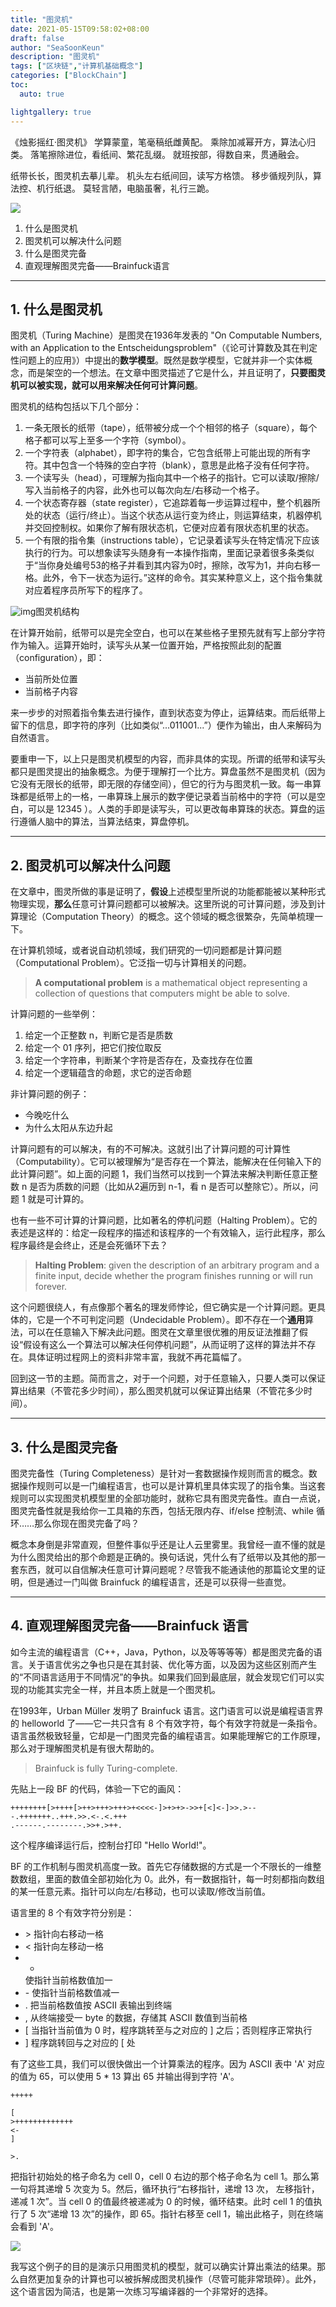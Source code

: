 ```yaml
---
title: "图灵机"
date: 2021-05-15T09:58:02+08:00
draft: false
author: "SeaSoonKeun"
description: "图灵机"
tags: ["区块链","计算机基础概念"]
categories: ["BlockChain"]
toc: 
  auto: true

lightgallery: true
---
```


《烛影摇红·图灵机》
学算蒙童，笔毫稿纸雌黄配。
乘除加减幂开方，算法心归类。
落笔擦除进位，看纸间、繁花乱缀。
就班按部，得数自来，贯通融会。

纸带长长，图灵机去摹儿辈。
机头左右纸间回，读写方格馈。
移步循规列队，算法控、机行纸退。
莫轻言陋，电脑虽奢，礼行三跪。

![](https://raw.githubusercontent.com/SeaSoonKeun/Picture/main/Blog_Pic/20210515152128.png)

1. 什么是图灵机
2. 图灵机可以解决什么问题
3. 什么是图灵完备
4. 直观理解图灵完备——Brainfuck语言

------

## 1. 什么是图灵机

图灵机（Turing Machine）是图灵在1936年发表的 "On Computable Numbers, with an Application to the Entscheidungsproblem"（《论可计算数及其在判定性问题上的应用》）中提出的**数学模型**。既然是数学模型，它就并非一个实体概念，而是架空的一个想法。在文章中图灵描述了它是什么，并且证明了，**只要图灵机可以被实现，就可以用来解决任何可计算问题**。



图灵机的结构包括以下几个部分：

1. 一条无限长的纸带（tape），纸带被分成一个个相邻的格子（square），每个格子都可以写上至多一个字符（symbol）。
2. 一个字符表（alphabet），即字符的集合，它包含纸带上可能出现的所有字符。其中包含一个特殊的空白字符（blank），意思是此格子没有任何字符。
3. 一个读写头（head），可理解为指向其中一个格子的指针。它可以读取/擦除/写入当前格子的内容，此外也可以每次向左/右移动一个格子。
4. 一个状态寄存器（state register），它追踪着每一步运算过程中，整个机器所处的状态（运行/终止）。当这个状态从运行变为终止，则运算结束，机器停机并交回控制权。如果你了解有限状态机，它便对应着有限状态机里的状态。
5. 一个有限的指令集（instructions table），它记录着读写头在特定情况下应该执行的行为。可以想象读写头随身有一本操作指南，里面记录着很多条类似于“当你身处编号53的格子并看到其内容为0时，擦除，改写为1，并向右移一格。此外，令下一状态为运行。”这样的命令。其实某种意义上，这个指令集就对应着程序员所写下的程序了。

![img](https://pic4.zhimg.com/80/v2-6d57f9001041416d43e886f14fd43f84_720w.jpg?source=1940ef5c)图灵机结构

在计算开始前，纸带可以是完全空白，也可以在某些格子里预先就有写上部分字符作为输入。运算开始时，读写头从某一位置开始，严格按照此刻的配置（configuration），即：

- 当前所处位置
- 当前格子内容

来一步步的对照着指令集去进行操作，直到状态变为停止，运算结束。而后纸带上留下的信息，即字符的序列（比如类似“...011001...”）便作为输出，由人来解码为自然语言。



要重申一下，以上只是图灵机模型的内容，而非具体的实现。所谓的纸带和读写头都只是图灵提出的抽象概念。为便于理解打一个比方。算盘虽然不是图灵机（因为它没有无限长的纸带，即无限的存储空间），但它的行为与图灵机一致。每一串算珠都是纸带上的一格，一串算珠上展示的数字便记录着当前格中的字符（可以是空白，可以是 12345 ）。人类的手即是读写头，可以更改每串算珠的状态。算盘的运行遵循人脑中的算法，当算法结束，算盘停机。



---

## 2. 图灵机可以解决什么问题

在文章中，图灵所做的事是证明了，**假设**上述模型里所说的功能都能被以某种形式物理实现，**那么**任意可计算问题都可以被解决。这里所说的可计算问题，涉及到计算理论（Computation Theory）的概念。这个领域的概念很繁杂，先简单梳理一下。

在计算机领域，或者说自动机领域，我们研究的一切问题都是计算问题（Computational Problem）。它泛指一切与计算相关的问题。

> **A computational problem** is a mathematical object representing a collection of questions that computers might be able to solve.

计算问题的一些举例：

1. 给定一个正整数 n，判断它是否是质数
2. 给定一个 01 序列，把它们按位取反
3. 给定一个字符串，判断某个字符是否存在，及查找存在位置
4. 给定一个逻辑蕴含的命题，求它的逆否命题

非计算问题的例子：

- 今晚吃什么
- 为什么太阳从东边升起



计算问题有的可以解决，有的不可解决。这就引出了计算问题的可计算性（Computability）。它可以被理解为“是否存在一个算法，能解决在任何输入下的此计算问题”。如上面的问题 1，我们当然可以找到一个算法来解决判断任意正整数 n 是否为质数的问题（比如从2遍历到 n-1，看 n 是否可以整除它）。所以，问题 1 就是可计算的。

也有一些不可计算的计算问题，比如著名的停机问题（Halting Problem）。它的表述是这样的：给定一段程序的描述和该程序的一个有效输入，运行此程序，那么程序最终是会终止，还是会死循环下去？

> **Halting Problem**: given the description of an arbitrary program and a finite input, decide whether the program finishes running or will run forever.

这个问题很绕人，有点像那个著名的理发师悖论，但它确实是一个计算问题。更具体的，它是一个不可判定问题（Undecidable Problem）。即不存在一个**通用**算法，可以在任意输入下解决此问题。图灵在文章里很优雅的用反证法推翻了假设“假设有这么一个算法可以解决任何停机问题”，从而证明了这样的算法并不存在。具体证明过程网上的资料非常丰富，我就不再花篇幅了。



回到这一节的主题。简而言之，对于一个问题，对于任意输入，只要人类可以保证算出结果（不管花多少时间），那么图灵机就可以保证算出结果（不管花多少时间）。

---



## 3. 什么是图灵完备

图灵完备性（Turing Completeness）是针对一套数据操作规则而言的概念。数据操作规则可以是一门编程语言，也可以是计算机里具体实现了的指令集。当这套规则可以实现图灵机模型里的全部功能时，就称它具有图灵完备性。直白一点说，图灵完备性就是我给你一工具箱的东西，包括无限内存、if/else 控制流、while 循环……那么你现在图灵完备了吗？

概念本身倒是非常直观，但整件事似乎还是让人云里雾里。我曾经一直不懂的就是为什么图灵给出的那个命题是正确的。换句话说，凭什么有了纸带以及其他的那一套东西，就可以自信解决任意可计算问题呢？尽管我不能通读他的那篇论文里的证明，但是通过一门叫做 Brainfuck 的编程语言，还是可以获得一些直觉。

------

## 4. 直观理解图灵完备——Brainfuck 语言

如今主流的编程语言（C++，Java，Python，以及等等等等）都是图灵完备的语言。关于语言优劣之争也只是在其封装、优化等方面，以及因为这些区别而产生的“不同语言适用于不同情况”的争执。如果我们回到最底层，就会发现它们可以实现的功能其实完全一样，并且本质上就是一个图灵机。

在1993年，Urban Müller 发明了 Brainfuck 语言。这门语言可以说是编程语言界的 helloworld 了——它一共只含有 8 个有效字符，每个有效字符就是一条指令。语言虽然极致轻量，它却是一门图灵完备的编程语言。如果能理解它的工作原理，那么对于理解图灵机是有很大帮助的。

> Brainfuck is fully Turing-complete.



先贴上一段 BF 的代码，体验一下它的画风：

```brainfuck
++++++++[>++++[>++>+++>+++>+<<<<-]>+>+>->>+[<]<-]>>.>---.+++++++..+++.>>.<-.<.+++
.------.--------.>>+.>++.
```

这个程序编译运行后，控制台打印 "Hello World!"。



BF 的工作机制与图灵机高度一致。首先它存储数据的方式是一个不限长的一维整数数组，里面的数值全部初始化为 0。此外，有一数据指针，每一时刻都指向数组的某一任意元素。指针可以向左/右移动，也可以读取/修改当前值。

语言里的 8 个有效字符分别是：

- \>
  指针向右移动一格
- <
  指针向左移动一格
- +
  使指针当前格数值加一
- \-
  使指针当前格数值减一
- .
  把当前格数值按 ASCII 表输出到终端
- ,
  从终端接受一 byte 的数据，存储其 ASCII 数值到当前格
- [
  当指针当前值为 0 时，程序跳转至与之对应的 ] 之后；否则程序正常执行
- ]
  程序跳转回与之对应的 [ 处



有了这些工具，我们可以很快做出一个计算乘法的程序。因为 ASCII 表中 'A' 对应的值为 65，可以使用 5 * 13 算出 65 并输出得到字符 'A'。

```brainfuck
+++++

[
>+++++++++++++
<-
]

>.
```

把指针初始处的格子命名为 cell 0，cell 0 右边的那个格子命名为 cell 1。那么第一句将其递增 5 次变为 5。然后，循环执行“右移指针，递增 13 次， 左移指针，递减 1 次”。当 cell 0 的值最终被递减为 0 的时候，循环结束。此时 cell 1 的值执行了 5 次“递增 13 次”的操作，即 65。指针右移至 cell 1，输出此格子，则在终端会看到 'A'。

![](https://raw.githubusercontent.com/SeaSoonKeun/Picture/main/Blog_Pic/20210515152528.png)

我写这个例子的目的是演示只用图灵机的模型，就可以确实计算出乘法的结果。那么自然更加复杂的计算也可以被拆解成图灵机操作（尽管可能非常琐碎）。此外，这个语言因为简洁，也是第一次练习写编译器的一个非常好的选择。


